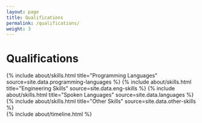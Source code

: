 ```yaml
---
layout: page
title: Qualifications
permalink: /qualifications/
weight: 3
---
```


# **Qualifications**

<div class="row">
{% include about/skills.html title="Programming Languages" source=site.data.programming-languages %}
{% include about/skills.html title="Engineering Skills" source=site.data.eng-skills %}
{% include about/skills.html title="Spoken Languages" source=site.data.languages %}
{% include about/skills.html title="Other Skills" source=site.data.other-skills %}
</div>

<div class="row">
{% include about/timeline.html %}
</div>
